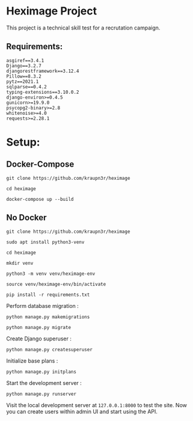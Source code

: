 # Heximage Project
This project is a technical skill test for a recrutation campaign.





## Requirements:

```
asgiref==3.4.1
Django==3.2.7
djangorestframework==3.12.4
Pillow==8.3.2
pytz==2021.1
sqlparse==0.4.2
typing-extensions==3.10.0.2
django-environ>=0.4.5
gunicorn>=19.9.0
psycopg2-binary>=2.8
whitenoise>=4.0
requests>=2.28.1

```

# Setup:
## Docker-Compose
```
git clone https://github.com/kraupn3r/heximage

cd heximage

docker-compose up --build
```



## No Docker
```
git clone https://github.com/kraupn3r/heximage

sudo apt install python3-venv

cd heximage

mkdir venv

python3 -m venv venv/heximage-env

source venv/heximage-env/bin/activate

pip install -r requirements.txt

```
Perform database migration :

```
python manage.py makemigrations

python manage.py migrate
```
Create Django superuser :

```
python manage.py createsuperuser
```
Initialize base plans :

```
python manage.py initplans
```

Start the development server :

```
python manage.py runserver
```

Visit the local development server at `127.0.0.1:8000` to test the site.
Now you can create users within admin UI and start using the API.
